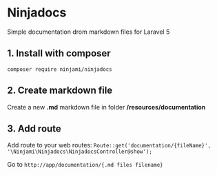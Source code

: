 # Ninjadocs

Simple documentation drom markdown files for Laravel 5

## 1. Install with composer

`composer require ninjami/ninjadocs`

## 2. Create markdown file
Create a new **.md** markdown file in folder **/resources/documentation**

## 3. Add route
Add route to your web routes:
`Route::get('documentation/{fileName}', '\Ninjami\Ninjadocs\NinjadocsController@show');`

Go to `http://app/documentation/{.md files filename}`
